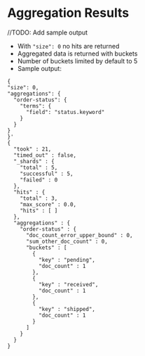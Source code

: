 # Aggregation Results #

//TODO: Add sample output

* With ```"size": 0``` no hits are returned
* Aggregated data is returned with buckets
* Number of buckets limited by default to 5
* Sample output:
```
{
"size": 0, 
"aggregations": {
  "order-status": {
    "terms": {
      "field": "status.keyword"
    }
  }
}
}'
{
  "took" : 21,
  "timed_out" : false,
  "_shards" : {
    "total" : 5,
    "successful" : 5,
    "failed" : 0
  },
  "hits" : {
    "total" : 3,
    "max_score" : 0.0,
    "hits" : [ ]
  },
  "aggregations" : {
    "order-status" : {
      "doc_count_error_upper_bound" : 0,
      "sum_other_doc_count" : 0,
      "buckets" : [
        {
          "key" : "pending",
          "doc_count" : 1
        },
        {
          "key" : "received",
          "doc_count" : 1
        },
        {
          "key" : "shipped",
          "doc_count" : 1
        }
      ]
    }
  }
}
``` 